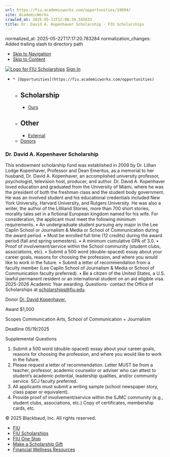 ```yaml
---
url: https://fiu.academicworks.com/opportunities/19894/
site: AcademicWorks
crawled_at: 2025-05-13T12:08:39.345833
title: Dr. David A. Kopenhaver Scholarship - FIU Scholarships
---
```

normalized_at: 2025-05-22T17:17:20.783284
normalization_changes: Added trailing slash to directory path

  * [Skip to Navigation](https://fiu.academicworks.com/opportunities/19894#navigation)
  * [Skip to Content](https://fiu.academicworks.com/opportunities/19894#main)

[![Logo for FIU Scholarships](https://s3.amazonaws.com/static.academicworks.com/clients/fiu/assets/images/logo.png)](http://fiu.academicworks.com) [Sign In](https://fiu.academicworks.com/users/sign_in)
  *     * [Opportunities](https://fiu.academicworks.com/opportunities)
      * ## Scholarship
        * [Ours](https://fiu.academicworks.com/opportunities)
      * ## Other
        * [External](https://fiu.academicworks.com/opportunities/external)
    * [Donors](https://fiu.academicworks.com/donors)


### Dr. David A. Kopenhaver Scholarship
This endowment scholarship fund was established in 2009 by Dr. Lillian Lodge Kopenhaver, Professor and Dean Emeritus, as a memorial to her husband, Dr. David A. Kopenhaver, an accomplished university professor, psychologist, television host, producer, and author.
Dr. David A. Kopenhaver loved education and graduated from the University of Miami, where he was the president of both the freshman class and the student body government. He was an involved student and his educational credentials included New York University, Harvard University, and Rutgers University. He was also a writer, the author of the Lilliland Stories, more than 700 short stories, morality tales set in a fictional European kingdom named for his wife.
For consideration, the applicant must meet the following minimum requirements.
• An undergraduate student pursuing any major in the Lee Caplin School or Journalism & Media or School of Communication during the award period. • Must be enrolled full time (12 credits) during the award period (fall and spring semesters). • A minimum cumulative GPA of 3.0. • Proof of involvement/service within the School community (student clubs, associations, etc). • Submit a 500 word (double-spaced) essay about your career goals, reasons for choosing the profession, and where you would like to work in the future. • Submit a letter of recommendation from a faculty member (Lee Caplin School of Journalism & Media or School of Communication faculty preferred). • Be a citizen of the United States, a U.S. lawful permanent resident or an international student on an aid eligible visa.
2025-2026 Academic Year awarding. Questions- contact the Office of Scholarships at scholarships@fiu.edu. 

Donor 
    [Dr. David Kopenhaver.](https://fiu.academicworks.com/donors/dr-david-kopenhaver) 

Award
    $1,000 

Scopes
    Communication Arts, School of Communication + Journalism 

Deadline
    05/19/2025 

Supplemental Questions
    
  1. Submit a 500 word (double-spaced) essay about your career goals, reasons for choosing the profession, and where you would like to work in the future.
  2. Please request a letter of recommendation. Letter MUST be from a teacher, professor, academic counselor or adviser who can attest to student’s academic potential, leadership qualities, and/or community service. SCJ faculty preferred.
  3. All applicants must submit a writing sample (school newspaper story, class paper or equivalent).
  4. Provide proof of involvement/service within the SJMC community (e.g., student clubs, associations, etc.) Copy of certificates, membership cards, etc.


© 2025 Blackbaud, Inc. All rights reserved. 
  * [FIU ](http://fiu.edu/)
  * [FIU Scholarships](http://scholarships.fiu.edu)
  * [FIU One Stop](http://onestop.fiu.edu)
  * [Make a Scholarship Gift](https://give.fiu.edu/give-now/)
  * [Financial Wellness Resources](https://go.fiu.edu/iGrad)



